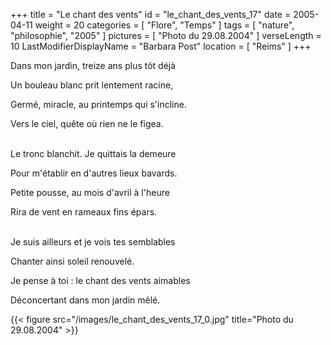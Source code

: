 +++
title = "Le chant des vents"
id = "le_chant_des_vents_17"
date = 2005-04-11
weight = 20
categories = [ "Flore", "Temps" ]
tags = [ "nature", "philosophie", "2005" ]
pictures = [ "Photo du 29.08.2004" ]
verseLength = 10
LastModifierDisplayName = "Barbara Post"
location = [ "Reims" ]
+++

Dans mon jardin, treize ans plus tôt déjà

Un bouleau blanc prit lentement racine,

Germé, miracle, au printemps qui s'incline.

Vers le ciel, quête où rien ne le figea.

 \
Le tronc blanchit. Je quittais la demeure

Pour m'établir en d'autres lieux bavards.

Petite pousse, au mois d'avril à l'heure

Rira de vent en rameaux fins épars.

 \
Je suis ailleurs et je vois tes semblables

Chanter ainsi soleil renouvelé.

Je pense à toi : le chant des vents aimables

Déconcertant dans mon jardin mêlé.

{{< figure src="/images/le_chant_des_vents_17_0.jpg" title="Photo du 29.08.2004" >}}
